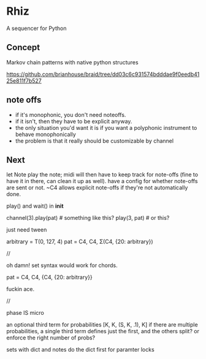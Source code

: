 # Rhiz

A sequencer for Python

## Concept

Markov chain patterns with native python structures

https://github.com/brianhouse/braid/tree/dd03c6c931574bdddae9f0eedb4125e811f7b527


## note offs

- if it's monophonic, you don't need noteoffs.
- if it isn't, then they have to be explicit anyway.
- the only situation you'd want it is if you want a polyphonic instrument to behave monophonically
- the problem is that it really should be customizable by channel



## Next


let Note play the note; midi will then have to keep track for note-offs (fine to have it in there, can clean it up as well). have a config for whether note-offs are sent or not. ~C4 allows explicit note-offs if they're not automatically done.


play() and wait() in __init__

channel(3).play(pat)  # something like this? 
play(3, pat) # or this?

just need tween

arbitrary = T(0, 127, 4)
pat = C4, C4, Σ(C4, {20: arbitrary})

//

oh damn! set syntax would work for chords.

pat = C4, C4, {C4, {20: arbitrary}}

fuckin ace.

//


phase IS micro

an optional third term for probabilities [K, K, (S, K, .1), K]
if there are multiple probabilities, a single third term defines just the first, and the others split? or enforce the right number of probs?



sets with dict and notes do the dict first for paramter locks